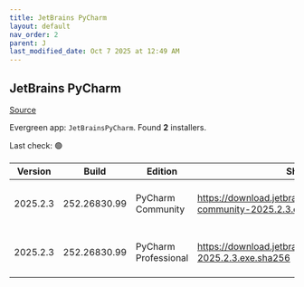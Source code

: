 ```yaml
---
title: JetBrains PyCharm
layout: default
nav_order: 2
parent: J
last_modified_date: Oct 7 2025 at 12:49 AM
---
```


## JetBrains PyCharm

[Source](https://www.jetbrains.com/)

Evergreen app: `JetBrainsPyCharm`. Found **2** installers.

Last check: 🟢

| Version  | Build        | Edition              | Sha256                                                                      | Date      | Size       | Type | URI                                                                                                                                          |
| -------- | ------------ | -------------------- | --------------------------------------------------------------------------- | --------- | ---------- | ---- | -------------------------------------------------------------------------------------------------------------------------------------------- |
| 2025.2.3 | 252.26830.99 | PyCharm Community    | https://download.jetbrains.com/python/pycharm-community-2025.2.3.exe.sha256 | 3/10/2025 | 804922904  | exe  | [https://download.jetbrains.com/python/pycharm-community-2025.2.3.exe](https://download.jetbrains.com/python/pycharm-community-2025.2.3.exe) |
| 2025.2.3 | 252.26830.99 | PyCharm Professional | https://download.jetbrains.com/python/pycharm-2025.2.3.exe.sha256           | 3/10/2025 | 1031251192 | exe  | [https://download.jetbrains.com/python/pycharm-2025.2.3.exe](https://download.jetbrains.com/python/pycharm-2025.2.3.exe)                     |
